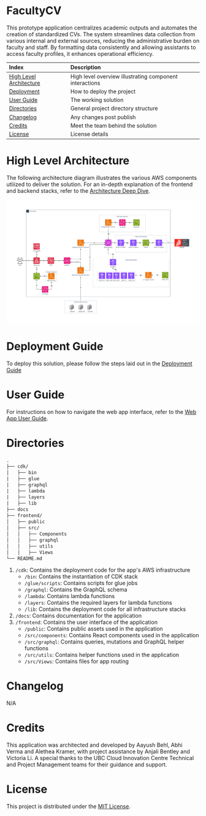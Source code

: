 # FacultyCV

This prototype application centralizes academic outputs and automates the creation of standardized CVs. The system streamlines data collection from various internal and external sources, reducing the administrative burden on faculty and staff. By formatting data consistently and allowing assistants to access faculty profiles, it enhances operational efficiency.

| Index                                               | Description                                             |
| :-------------------------------------------------- | :------------------------------------------------------ |
| [High Level Architecture](#High-Level-Architecture) | High level overview illustrating component interactions |
| [Deployment](#Deployment-Guide)                     | How to deploy the project                               |
| [User Guide](#User-Guide)                           | The working solution                                    |
| [Directories](#Directories)         | General project directory structure             |
| [Changelog](#Changelog)                             | Any changes post publish                                |
| [Credits](#Credits)                                 | Meet the team behind the solution                       |
| [License](#License)                                 | License details                                         |

# High Level Architecture

The following architecture diagram illustrates the various AWS components utliized to deliver the solution. For an in-depth explanation of the frontend and backend stacks, refer to the [Architecture Deep Dive](docs/ArchitectureDeepDive.md).

![Alt text](./docs/architecture/FacultyCV_architecture.drawio.png)

# Deployment Guide

To deploy this solution, please follow the steps laid out in the [Deployment Guide](docs/DeploymentGuide.md)

# User Guide

For instructions on how to navigate the web app interface, refer to the [Web App User Guide](docs/UserGuide.md).

# Directories

```text
.
├── cdk/
│   ├── bin
|   ├── glue
|   ├── graphql
|   ├── lambda
|   ├── layers
|   ├── lib
├── docs
├── frontend/
│   ├── public
│   ├── src/
│   │   ├── Components
│   │   ├── graphql
│   │   ├── utils
│   │   ├── Views
└── README.md
```
1. `/cdk`: Contains the deployment code for the app's AWS infrastructure
    - `/bin`: Contains the instantiation of CDK stack
    - `/glue/scripts`: Contains scripts for glue jobs
    - `/graphql`: Contains the GraphQL schema
    - `/lambda`: Contains lambda functions
    - `/layers`: Contains the required layers for lambda functions
    - `/lib`: Contains the deployment code for all infrastructure stacks
2. `/docs`: Contains documentation for the application
3. `/frontend`: Contains the user interface of the application
    - `/public`: Contains public assets used in the application
    - `/src/components`: Contains React components used in the application
    - `/src/graphql`: Contains queries, mutations and GraphQL helper functions 
    - `/src/utils`: Contains helper functions used in the application
    - `/src/Views`: Contains files for app routing
  
# Changelog
N/A

# Credits

This application was architected and developed by Aayush Behl, Abhi Verma and Alethea Kramer, with project assistance by  Anjali Bentley and Victoria Li. A special thanks to the UBC Cloud Innovation Centre Technical and Project Management teams for their guidance and support.
# License

This project is distributed under the [MIT License](LICENSE).
